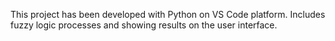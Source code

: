This project has been developed with Python on VS Code platform.
Includes fuzzy logic processes and showing results on the user interface.
